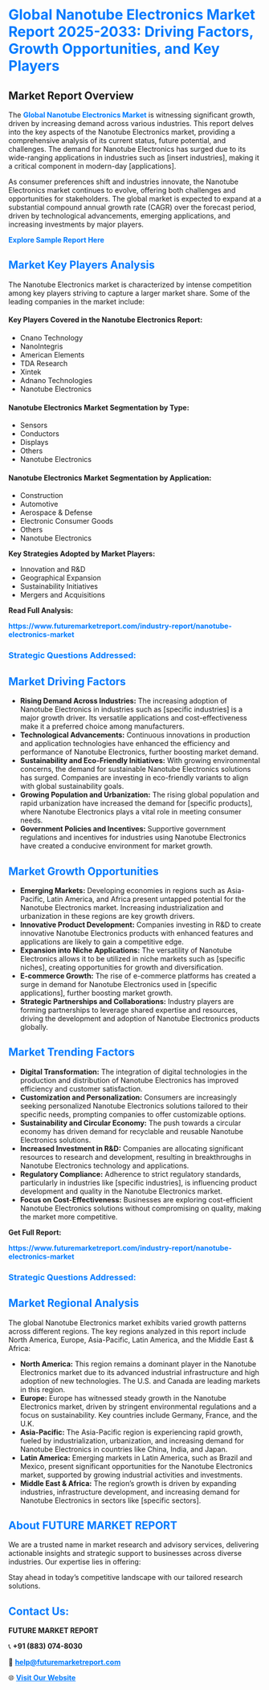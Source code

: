 <h1 style="color: #007BFF;">Global Nanotube Electronics Market Report 2025-2033: Driving Factors, Growth Opportunities, and Key Players</h1>

<section id="overview">
<h2>Market Report Overview</h2>
<p>The <a href="https://www.futuremarketreport.com/industry-report/nanotube-electronics-market" style="color: #007BFF; text-decoration: none;"><strong>Global Nanotube Electronics Market</strong></a> is witnessing significant growth, driven by increasing demand across various industries. This report delves into the key aspects of the Nanotube Electronics market, providing a comprehensive analysis of its current status, future potential, and challenges. The demand for Nanotube Electronics has surged due to its wide-ranging applications in industries such as [insert industries], making it a critical component in modern-day [applications].</p>
<p>As consumer preferences shift and industries innovate, the Nanotube Electronics market continues to evolve, offering both challenges and opportunities for stakeholders. The global market is expected to expand at a substantial compound annual growth rate (CAGR) over the forecast period, driven by technological advancements, emerging applications, and increasing investments by major players.</p>
</section>

<section id="overview">
<p><a href="https://www.futuremarketreport.com/request-sample/reportId=98874" style="color: #007BFF; text-decoration: none;"><strong>Explore Sample Report Here</strong></a></p>
</section>

<section id="key-players">
<h2 style="color: #007BFF;">Market Key Players Analysis</h2>
<p>The Nanotube Electronics market is characterized by intense competition among key players striving to capture a larger market share. Some of the leading companies in the market include:</p>
<h4>Key Players Covered in the Nanotube Electronics Report:</h4>
<ul><li>Cnano Technology</li><li>NanoIntegris</li><li>American Elements</li><li>TDA Research</li><li>Xintek</li><li>Adnano Technologies</li><li>Nanotube Electronics</li></ul>
<h4>Nanotube Electronics Market Segmentation by Type:</h4>
<ul><li>Sensors</li><li>Conductors</li><li>Displays</li><li>Others</li><li>Nanotube Electronics</li></ul>

<h4>Nanotube Electronics Market Segmentation by Application:</h4>
<ul><li>Construction</li><li>Automotive</li><li>Aerospace &amp; Defense</li><li>Electronic Consumer Goods</li><li>Others</li><li>Nanotube Electronics</li></ul>
<p><strong>Key Strategies Adopted by Market Players:</strong></p>
<ul>
<li>Innovation and R&D</li>
<li>Geographical Expansion</li>
<li>Sustainability Initiatives</li>
<li>Mergers and Acquisitions</li>
</ul>
</section>

<section>
<p><strong>Read Full Analysis: </strong></p><a href="https://www.futuremarketreport.com/industry-report/nanotube-electronics-market" style="color: #007BFF; text-decoration: none;"><strong>https://www.futuremarketreport.com/industry-report/nanotube-electronics-market</strong></a>
<h3 style="color: #007BFF;">Strategic Questions Addressed:</h3>
</section>

<section id="driving-factors">
<h2 style="color: #007BFF;">Market Driving Factors</h2>
<ul>
<li><strong>Rising Demand Across Industries:</strong> The increasing adoption of Nanotube Electronics in industries such as [specific industries] is a major growth driver. Its versatile applications and cost-effectiveness make it a preferred choice among manufacturers.</li>
<li><strong>Technological Advancements:</strong> Continuous innovations in production and application technologies have enhanced the efficiency and performance of Nanotube Electronics, further boosting market demand.</li>
<li><strong>Sustainability and Eco-Friendly Initiatives:</strong> With growing environmental concerns, the demand for sustainable Nanotube Electronics solutions has surged. Companies are investing in eco-friendly variants to align with global sustainability goals.</li>
<li><strong>Growing Population and Urbanization:</strong> The rising global population and rapid urbanization have increased the demand for [specific products], where Nanotube Electronics plays a vital role in meeting consumer needs.</li>
<li><strong>Government Policies and Incentives:</strong> Supportive government regulations and incentives for industries using Nanotube Electronics have created a conducive environment for market growth.</li>
</ul>
</section>

<section id="growth-opportunities">
<h2 style="color: #007BFF;">Market Growth Opportunities</h2>
<ul>
<li><strong>Emerging Markets:</strong> Developing economies in regions such as Asia-Pacific, Latin America, and Africa present untapped potential for the Nanotube Electronics market. Increasing industrialization and urbanization in these regions are key growth drivers.</li>
<li><strong>Innovative Product Development:</strong> Companies investing in R&D to create innovative Nanotube Electronics products with enhanced features and applications are likely to gain a competitive edge.</li>
<li><strong>Expansion into Niche Applications:</strong> The versatility of Nanotube Electronics allows it to be utilized in niche markets such as [specific niches], creating opportunities for growth and diversification.</li>
<li><strong>E-commerce Growth:</strong> The rise of e-commerce platforms has created a surge in demand for Nanotube Electronics used in [specific applications], further boosting market growth.</li>
<li><strong>Strategic Partnerships and Collaborations:</strong> Industry players are forming partnerships to leverage shared expertise and resources, driving the development and adoption of Nanotube Electronics products globally.</li>
</ul>
</section>

<section id="trending-factors">
<h2 style="color: #007BFF;">Market Trending Factors</h2>
<ul>
<li><strong>Digital Transformation:</strong> The integration of digital technologies in the production and distribution of Nanotube Electronics has improved efficiency and customer satisfaction.</li>
<li><strong>Customization and Personalization:</strong> Consumers are increasingly seeking personalized Nanotube Electronics solutions tailored to their specific needs, prompting companies to offer customizable options.</li>
<li><strong>Sustainability and Circular Economy:</strong> The push towards a circular economy has driven demand for recyclable and reusable Nanotube Electronics solutions.</li>
<li><strong>Increased Investment in R&D:</strong> Companies are allocating significant resources to research and development, resulting in breakthroughs in Nanotube Electronics technology and applications.</li>
<li><strong>Regulatory Compliance:</strong> Adherence to strict regulatory standards, particularly in industries like [specific industries], is influencing product development and quality in the Nanotube Electronics market.</li>
<li><strong>Focus on Cost-Effectiveness:</strong> Businesses are exploring cost-efficient Nanotube Electronics solutions without compromising on quality, making the market more competitive.</li>
</ul>
</section>

<section>
<p><strong>Get Full Report: </strong></p><a href="https://www.futuremarketreport.com/industry-report/nanotube-electronics-market" style="color: #007BFF; text-decoration: none;"><strong>https://www.futuremarketreport.com/industry-report/nanotube-electronics-market</strong></a>
<h3 style="color: #007BFF;">Strategic Questions Addressed:</h3>
</section>


<section id="regional-analysis">
<h2 style="color: #007BFF;">Market Regional Analysis</h2>
<p>The global Nanotube Electronics market exhibits varied growth patterns across different regions. The key regions analyzed in this report include North America, Europe, Asia-Pacific, Latin America, and the Middle East & Africa:</p>
<ul>
<li><strong>North America:</strong> This region remains a dominant player in the Nanotube Electronics market due to its advanced industrial infrastructure and high adoption of new technologies. The U.S. and Canada are leading markets in this region.</li>
<li><strong>Europe:</strong> Europe has witnessed steady growth in the Nanotube Electronics market, driven by stringent environmental regulations and a focus on sustainability. Key countries include Germany, France, and the U.K.</li>
<li><strong>Asia-Pacific:</strong> The Asia-Pacific region is experiencing rapid growth, fueled by industrialization, urbanization, and increasing demand for Nanotube Electronics in countries like China, India, and Japan.</li>
<li><strong>Latin America:</strong> Emerging markets in Latin America, such as Brazil and Mexico, present significant opportunities for the Nanotube Electronics market, supported by growing industrial activities and investments.</li>
<li><strong>Middle East & Africa:</strong> The region’s growth is driven by expanding industries, infrastructure development, and increasing demand for Nanotube Electronics in sectors like [specific sectors].</li>
</ul>
</section>

<footer>
<h2 style="color: #007BFF;">About FUTURE MARKET REPORT</h2>
<p>We are a trusted name in market research and advisory services, delivering actionable insights and strategic support to businesses across diverse industries. Our expertise lies in offering:</p>

<p>Stay ahead in today’s competitive landscape with our tailored research solutions.</p>

<h2 style="color: #007BFF;">Contact Us:</h2>
<p><strong>FUTURE MARKET REPORT</strong></p>
<p>📞 <strong>+91 (883) 074-8030</strong></p>
<p>📧 <strong><a href="mailto:help@futuremarketreport.com" style="color: #007BFF;">help@futuremarketreport.com</a></strong></p>
<p>🌐 <strong><a href="https://www.futuremarketreport.com/" style="color: #007BFF;">Visit Our Website</a></strong></p>
</footer>